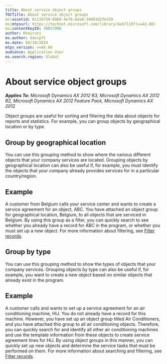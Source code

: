 ```yaml
---
title: About service object groups
TOCTitle: About service object groups
ms:assetid: 6c119759-8960-4e76-bda8-34d03d23e339
ms:mtpsurl: https://technet.microsoft.com/library/Aa571197(v=AX.60)
ms:contentKeyID: 36057998
author: Khairunj
ms.author: daxcpft
ms.date: 04/18/2014
mtps_version: v=AX.60
audience: Application User
ms.search.region: Global
---
```


# About service object groups 


_**Applies To:** Microsoft Dynamics AX 2012 R3, Microsoft Dynamics AX 2012 R2, Microsoft Dynamics AX 2012 Feature Pack, Microsoft Dynamics AX 2012_

Object groups are useful for sorting and filtering the data about objects for reports and statistics. For example, you can group objects by geographical location or by type.

## Group by geographical location

You can use this grouping method to show where the various different objects that your company services are located. Grouping objects by geographical location can also be useful if, for example, you must identify the objects that your company already provides services for in a particular country/region.

## Example

A customer from Belgium calls your service center and wants to create a service agreement for an object, ABC. You have attached an object group for geographical location, Belgium, to all objects that are serviced in Belgium. By using this group as a filter, you can quickly search to see whether you already have a record for ABC in the program, or whether you must set up a new object. For more information about filtering, see [Filter records](filter-records.md).

## Group by type

You can use this grouping method to show the types of objects that your company services. Grouping objects by type can also be useful if, for example, you want to create a new object based on similar objects that already exist in the program.

## Example

A customer calls and wants to set up a service agreement for an air conditioning machine, HIJ. You do not already have a record for this machine. However, you have set up an object group titled Air Conditioners, and you have attached this group to all air conditioning objects. Therefore, you can quickly search for and identify all other air conditioning machines and use the template information from these objects to create service agreement lines for HIJ. By using object groups in this manner, you can quickly set up new objects and determine the service tasks that must be performed on them. For more information about searching and filtering, see [Filter records](filter-records.md).

  


